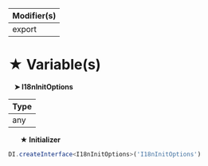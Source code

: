 | Modifier(s)                            |
|----------------------------------------|
| export |

# &#9733; Variable(s)

&nbsp;&nbsp; **&#10148; I18nInitOptions**

| Type                        |
|-----------------------------|
| any |

&nbsp;&nbsp;&nbsp;&nbsp;&nbsp; **&#9733; Initializer**

```ts
DI.createInterface<I18nInitOptions>('I18nInitOptions')
```
